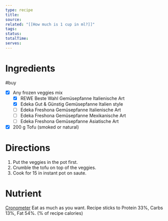 ```yaml
---
type: recipe
title: 
source: 
related: "[[How much is 1 cup in ml?]]"
tags: 
status: 
totalTime: 
serves:
---
```

# Ingredients
#buy
- [x] Any frozen veggies mix
	- [x] REWE Beste Wahl Gemüsepfanne Italienische Art
	- [x] Edeka Gut & Günstig Gemüsepfanne Italien style
	- [ ] Edeka Freshona Gemüsepfanne Italienische Art
	- [ ] Edeka Freshona Gemüsepfanne Mexikanische Art
	- [ ] Edeka Freshona Gemüsepfanne Asiatische Art
- [x] 200 g Tofu (smoked or natural)
# Directions
1. Put the veggies in the pot first.
2. Crumble the tofu on top of the veggies.
3. Cook for 15 in instant pot on saute.
# Nutrient
[Cronometer](https://cronometer.com/#custom-meals)
Eat as much as you want.
Recipe sticks to Protein 33%, Carbs 13%, Fat 54%. (% of recipe calories)